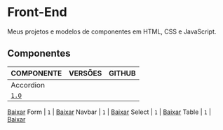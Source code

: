 # Front-End
Meus projetos e modelos de componentes em HTML, CSS e JavaScript.

## Componentes

COMPONENTE | VERSÕES | GITHUB
------------- | ------------- | -------------
Accordion | 
[`1.O`](https://araquelos.github.io/accordion/accordion-1.0/accordion-1.0.html) | 
[Baixar](https://github.com/araquelos/araquelos.github.io/tree/master/accordion)
Form | `1` | [Baixar](https://github.com/araquelos/araquelos.github.io/tree/master/form)
Navbar | `1` | [Baixar](https://github.com/araquelos/araquelos.github.io/tree/master/navbar)
Select | `1` | [Baixar](https://github.com/araquelos/araquelos.github.io/tree/master/select)
Table | `1` | [Baixar](https://github.com/araquelos/araquelos.github.io/tree/master/table)


